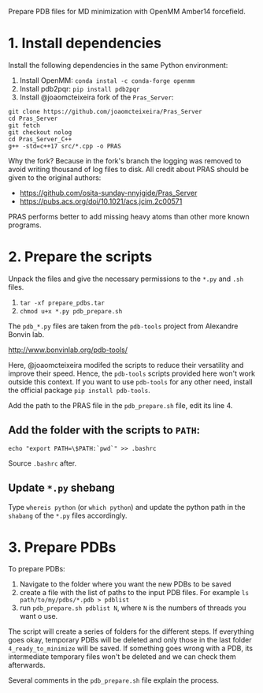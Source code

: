 Prepare PDB files for MD minimization with OpenMM Amber14 forcefield.

# 1. Install dependencies

Install the following dependencies in the same Python environment:

1. Install OpenMM: `conda instal -c conda-forge openmm`
1. Install pdb2pqr: `pip install pdb2pqr`
1. Install @joaomcteixeira fork of the `Pras_Server`:

```
git clone https://github.com/joaomcteixeira/Pras_Server
cd Pras_Server
git fetch
git checkout nolog
cd Pras_Server_C++
g++ -std=c++17 src/*.cpp -o PRAS
```

Why the fork? Because in the fork's branch the logging was removed to avoid
writing thousand of log files to disk. All credit about PRAS should be given to
the original authors:

* https://github.com/osita-sunday-nnyigide/Pras_Server
* https://pubs.acs.org/doi/10.1021/acs.jcim.2c00571

PRAS performs better to add missing heavy atoms than other more known programs.

# 2. Prepare the scripts

Unpack the files and give the necessary permissions to the `*.py` and `.sh` files.

1. `tar -xf prepare_pdbs.tar`
1. `chmod u+x *.py pdb_prepare.sh`

The `pdb_*.py` files are taken from the `pdb-tools` project from Alexandre Bonvin lab.

http://www.bonvinlab.org/pdb-tools/

Here, @joaomcteixeira modifed the scripts to reduce their versatility and
improve their speed. Hence, the `pdb-tools` scripts provided here won't work
outside this context. If you want to use `pdb-tools` for any other need,
install the official package `pip install pdb-tools`.

Add the path to the PRAS file in the `pdb_prepare.sh` file, edit its line 4.

## Add the folder with the scripts to `PATH`:

```
echo "export PATH=\$PATH:`pwd`" >> .bashrc
```

Source `.bashrc` after.

## Update `*.py` shebang

Type `whereis python` (or `which python`) and update the python path in the
`shabang` of the `*.py` files accordingly.

# 3. Prepare PDBs

To prepare PDBs:

1. Navigate to the folder where you want the new PDBs to be saved
1. create a file with the list of paths to the input PDB files. For example `ls path/to/my/pdbs/*.pdb > pdblist`
1. run `pdb_prepare.sh pdblist N`, where `N` is the numbers of threads you want o use.

The script will create a series of folders for the different steps. If
everything goes okay, temporary PDBs will be deleted and only those in the last
folder `4_ready_to_minimize` will be saved. If something goes wrong with a
PDB, its intermediate temporary files won't be deleted and we can check them
afterwards.

Several comments in the `pdb_prepare.sh` file explain the process.
